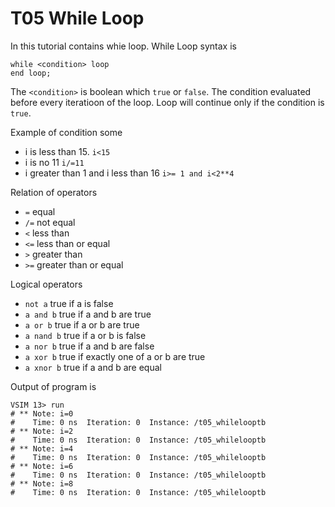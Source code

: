 # T05 While Loop

In this tutorial contains whie loop. While Loop syntax is  
 ``` 
while <condition> loop
end loop; 
 ``` 
 The `<condition>` is boolean which `true` or `false`. The condition evaluated before every iteratioon of the loop. Loop will continue only if the condition is `true`.
 
Example of condition some 
 -  i is less than 15.                  `i<15`
 - i is no 11                           `i/=11`            
 - i greater than 1 and i less than 16  `i>= 1 and i<2**4`  
 
 Relation of operators
 - `=`	equal
 - `/=`	not equal
 - `<`	less than
 - `<=`	less than or equal
 - `>`	greater than
 - `>=`	greater than or equal
 
 Logical operators
 
 - `not a`	true if a is false
 - `a and b`	true if a and b are true
 - `a or b`	true if a or b are true
 - `a nand b`	true if a or b is false
 - `a nor b`	true if a and b are false
 - `a xor b`	true if exactly one of a or b are true
 - `a xnor b`	true if a and b are equal
 
 Output of program is
 
 ``` 
 VSIM 13> run
 # ** Note: i=0
 #    Time: 0 ns  Iteration: 0  Instance: /t05_whilelooptb
 # ** Note: i=2
 #    Time: 0 ns  Iteration: 0  Instance: /t05_whilelooptb
 # ** Note: i=4
 #    Time: 0 ns  Iteration: 0  Instance: /t05_whilelooptb
 # ** Note: i=6
 #    Time: 0 ns  Iteration: 0  Instance: /t05_whilelooptb
 # ** Note: i=8
 #    Time: 0 ns  Iteration: 0  Instance: /t05_whilelooptb
```
